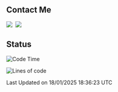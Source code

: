 ## Contact Me
<a href="https://instagram.com/_hongrok"><img src="https://img.shields.io/badge/Instagram-E4405F?style=for-the-badge&logo=Instagram&logoColor=white"/></a>&nbsp;
<img src="https://img.shields.io/badge/HongRok @hlog2e-5865F2?style=for-the-badge&logo=Discord&logoColor=white"/>&nbsp;

## Status

<!--START_SECTION:waka-->
![Code Time](http://img.shields.io/badge/Code%20Time-805%20hrs%2050%20mins-blue)

![Lines of code](https://img.shields.io/badge/From%20Hello%20World%20I%27ve%20Written-609.2%20thousand%20lines%20of%20code-blue)


 Last Updated on 18/01/2025 18:36:23 UTC
<!--END_SECTION:waka-->
